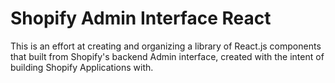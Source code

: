 # Shopify Admin Interface React

This is an effort at creating and organizing a library of React.js components that built from Shopify's backend Admin interface, created with the intent of building Shopify Applications with.
